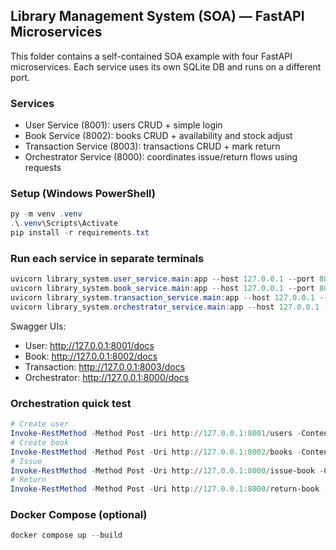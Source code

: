 ## Library Management System (SOA) — FastAPI Microservices

This folder contains a self-contained SOA example with four FastAPI microservices. Each service uses its own SQLite DB and runs on a different port.

### Services
- User Service (8001): users CRUD + simple login
- Book Service (8002): books CRUD + availability and stock adjust
- Transaction Service (8003): transactions CRUD + mark return
- Orchestrator Service (8000): coordinates issue/return flows using requests

### Setup (Windows PowerShell)
```powershell
py -m venv .venv
.\.venv\Scripts\Activate
pip install -r requirements.txt
```

### Run each service in separate terminals
```powershell
uvicorn library_system.user_service.main:app --host 127.0.0.1 --port 8001 --reload
uvicorn library_system.book_service.main:app --host 127.0.0.1 --port 8002 --reload
uvicorn library_system.transaction_service.main:app --host 127.0.0.1 --port 8003 --reload
uvicorn library_system.orchestrator_service.main:app --host 127.0.0.1 --port 8000 --reload
```

Swagger UIs:
- User: http://127.0.0.1:8001/docs
- Book: http://127.0.0.1:8002/docs
- Transaction: http://127.0.0.1:8003/docs
- Orchestrator: http://127.0.0.1:8000/docs

### Orchestration quick test
```powershell
# Create user
Invoke-RestMethod -Method Post -Uri http://127.0.0.1:8001/users -ContentType "application/json" -Body '{"username":"alice","password":"secret"}'
# Create book
Invoke-RestMethod -Method Post -Uri http://127.0.0.1:8002/books -ContentType "application/json" -Body '{"title":"Dune","author":"Frank Herbert","available_copies":2}'
# Issue
Invoke-RestMethod -Method Post -Uri http://127.0.0.1:8000/issue-book -ContentType "application/json" -Body '{"user_id":1,"book_id":1}'
# Return
Invoke-RestMethod -Method Post -Uri http://127.0.0.1:8000/return-book -ContentType "application/json" -Body '{"transaction_id":1,"book_id":1}'
```

### Docker Compose (optional)
```powershell
docker compose up --build
```
